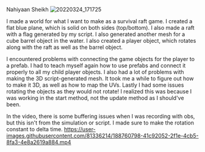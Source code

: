 
Nahiyaan Sheikh
![20220324_171725](https://user-images.githubusercontent.com/81336214/188760298-67e440d9-8766-4ba5-8197-44094014f2d2.jpg)

I made a world for what I want to make as a survival raft game. I created a flat blue plane, which is solid on both sides (top/bottom). I also made a raft with
a flag generated by my script. I also generated another mesh for a cube barrel object in the water. I also created a player object, which rotates along with the 
raft as well as the barrel object.

I encountered problems with connecting the game objects for the player to a prefab. I had to teach myself again how to use prefabs and connect it properly to all my child
player objects. I also had a lot of problems with making the 3D script-generated mesh. It took me a while to figure out how to make it 3D, as well as how to map the UVs. 
Lastly I had some issues rotating the objects as they would not rotate! I realized this was because I was working in the start method, not the update method as I
should've been. 

In the video, there is some buffering issues when I was recording with obs, but this isn't from the simulation or script. I made sure to make the rotation constant to delta time.
https://user-images.githubusercontent.com/81336214/188760798-41c92052-2f1e-4cb5-8fa3-4e8a2619a884.mp4

